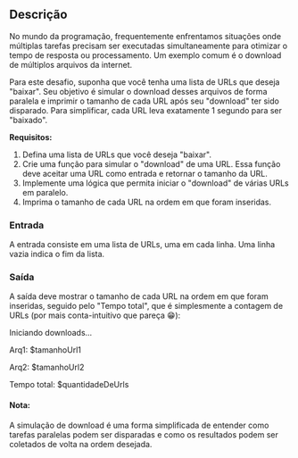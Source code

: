 ## Descrição
No mundo da programação, frequentemente enfrentamos situações onde múltiplas tarefas precisam ser executadas simultaneamente para otimizar o tempo de resposta ou processamento. Um exemplo comum é o download de múltiplos arquivos da internet.

Para este desafio, suponha que você tenha uma lista de URLs que deseja "baixar". Seu objetivo é simular o download desses arquivos de forma paralela e imprimir o tamanho de cada URL após seu "download" ter sido disparado. Para simplificar, cada URL leva exatamente 1 segundo para ser "baixado".

**Requisitos:**

1. Defina uma lista de URLs que você deseja "baixar". 
2. Crie uma função para simular o "download" de uma URL. Essa função deve aceitar uma URL como entrada e retornar o tamanho da URL. 
3. Implemente uma lógica que permita iniciar o "download" de várias URLs em paralelo. 
4. Imprima o tamanho de cada URL na ordem em que foram inseridas.

### Entrada
A entrada consiste em uma lista de URLs, uma em cada linha. Uma linha vazia indica o fim da lista.

### Saída
A saída deve mostrar o tamanho de cada URL na ordem em que foram inseridas, seguido pelo "Tempo total", que é simplesmente a contagem de URLs (por mais conta-intuitivo que pareça 😁):

Iniciando downloads...

Arq1: $tamanhoUrl1

Arq2: $tamanhoUrl2

Tempo total: $quantidadeDeUrls


#### Nota: 
A simulação de download é uma forma simplificada de entender como tarefas paralelas podem ser disparadas e como os resultados podem ser coletados de volta na ordem desejada.